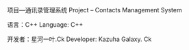 项目—通讯录管理系统
Project – Contacts Management System

语言：C++
Language: C++

开发者：星河一叶.Ck
Developer: Kazuha Galaxy. Ck
